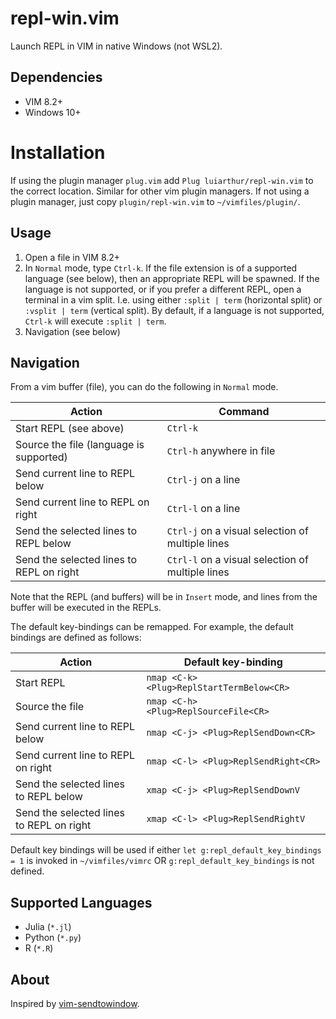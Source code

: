 # repl-win.vim
Launch REPL in VIM in native Windows (not WSL2).

## Dependencies
- VIM 8.2+
- Windows 10+

# Installation
If using the plugin manager `plug.vim` add `Plug luiarthur/repl-win.vim` to the
correct location. Similar for other vim plugin managers. If not using a plugin
manager, just copy `plugin/repl-win.vim` to `~/vimfiles/plugin/`.

## Usage
1. Open a file in VIM 8.2+
2. In `Normal` mode, type `Ctrl-k`. If the file extension is of a supported
   language (see below), then an appropriate REPL will be spawned. If the 
   language is not supported, or if you prefer a different REPL, open 
   a terminal in a vim split. I.e. using either `:split | term` (horizontal
   split) or `:vsplit | term` (vertical split). By default, if a language is not
   supported, `Ctrl-k` will execute `:split | term`.
3. Navigation (see below)

## Navigation

From a vim buffer (file), you can do the following in `Normal` mode.

Action                                   | Command
---------------------------------------- |------------------------------------------------ 
Start REPL (see above)                   |`Ctrl-k`
Source the file (language is supported)  |`Ctrl-h` anywhere in file
Send current line to REPL below          |`Ctrl-j` on a line
Send current line to REPL on right       |`Ctrl-l` on a line
Send the selected lines to REPL below    |`Ctrl-j` on a visual selection of multiple lines 
Send the selected lines to REPL on right |`Ctrl-l` on a visual selection of multiple lines 

Note that the REPL (and buffers) will be in `Insert` mode, and lines from the
buffer will be executed in the REPLs.

The default key-bindings can be remapped. For example, the default bindings are
defined as follows:

Action                                   | Default key-binding
---------------------------------------- |------------------------------------------------ 
Start REPL                               | `nmap <C-k> <Plug>ReplStartTermBelow<CR>`
Source the file                          | `nmap <C-h> <Plug>ReplSourceFile<CR>`
Send current line to REPL below          | `nmap <C-j> <Plug>ReplSendDown<CR>`
Send current line to REPL on right       | `nmap <C-l> <Plug>ReplSendRight<CR>`
Send the selected lines to REPL below    | `xmap <C-j> <Plug>ReplSendDownV`
Send the selected lines to REPL on right | `xmap <C-l> <Plug>ReplSendRightV`

Default key bindings will be used if either `let g:repl_default_key_bindings = 1` is invoked
in `~/vimfiles/vimrc` OR `g:repl_default_key_bindings` is not defined.

## Supported Languages
- Julia (`*.jl`)
- Python (`*.py`)
- R (`*.R`)

## About
Inspired by [vim-sendtowindow][1].

[1]: https://github.com/karoliskoncevicius/vim-sendtowindow.
